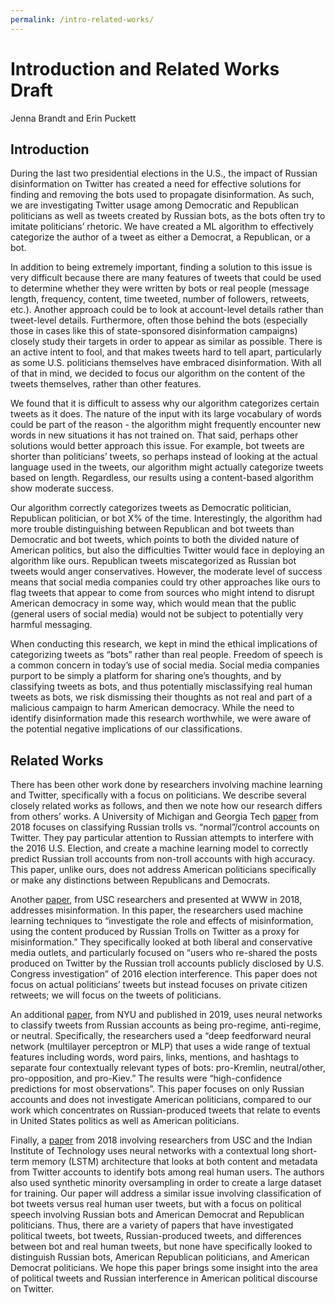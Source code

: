 ```yaml
---
permalink: /intro-related-works/
---
```


# Introduction and Related Works Draft
Jenna Brandt and Erin Puckett

## Introduction
During the last two presidential elections in the U.S., the impact of Russian disinformation on Twitter has created a need for effective solutions for finding and removing the bots used to propagate disinformation. As such, we are investigating Twitter usage among Democratic and Republican politicians as well as tweets created by Russian bots, as the bots often try to imitate politicians’ rhetoric. We have created a ML algorithm to effectively categorize the author of a tweet as either a Democrat, a Republican, or a bot. 

In addition to being extremely important, finding a solution to this issue is very difficult because there are many features of tweets that could be used to determine whether they were written by bots or real people (message length, frequency, content, time tweeted, number of followers, retweets, etc.). Another approach could be to look at account-level details rather than tweet-level details. Furthermore, often those behind the bots (especially those in cases like this of state-sponsored disinformation campaigns) closely study their targets in order to appear as similar as possible. There is an active intent to fool, and that makes tweets hard to tell apart, particularly as some U.S. politicians themselves have embraced disinformation. With all of that in mind, we decided to focus our algorithm on the content of the tweets themselves, rather than other features. 

We found that it is difficult to assess why our algorithm categorizes certain tweets as it does. The nature of the input with its large vocabulary of words could be part of the reason - the algorithm might frequently encounter new words in new situations it has not trained on. That said, perhaps other solutions would better approach this issue. For example, bot tweets are shorter than politicians’ tweets, so perhaps instead of looking at the actual language used in the tweets, our algorithm might actually categorize tweets based on length. Regardless, our results using a content-based algorithm show moderate success. 

Our algorithm correctly categorizes tweets as Democratic politician, Republican politician, or bot X% of the time. Interestingly, the algorithm had more trouble distinguishing between Republican and bot tweets than Democratic and bot tweets, which points to both the divided nature of American politics, but also the difficulties Twitter would face in deploying an algorithm like ours. Republican tweets miscategorized as Russian bot tweets would anger conservatives. However, the moderate level of success means that social media companies could try other approaches like ours to flag tweets that appear to come from sources who might intend to disrupt American democracy in some way, which would mean that the public (general users of social media) would not be subject to potentially very harmful messaging. 

When conducting this research, we kept in mind the ethical implications of categorizing tweets as “bots” rather than real people. Freedom of speech is a common concern in today’s use of social media. Social media companies purport to be simply a platform for sharing one’s thoughts, and by classifying tweets as bots, and thus potentially misclassifying real human tweets as bots, we risk dismissing their thoughts as not real and part of a malicious campaign to harm American democracy. While the need to identify disinformation made this research worthwhile, we were aware of the potential negative implications of our classifications. 


## Related Works
There has been other work done by researchers involving machine learning and Twitter, specifically with a focus on politicians. We describe several closely related works as follows, and then we note how our research differs from others’ works. A University of Michigan and Georgia Tech [paper](https://arxiv.org/pdf/1901.11162.pdf) from 2018 focuses on classifying Russian trolls vs. “normal”/control accounts on Twitter. They pay particular attention to Russian attempts to interfere with the 2016 U.S. Election, and create a machine learning model to correctly predict Russian troll accounts from non-troll accounts with high accuracy. This paper, unlike ours, does not address American politicians specifically or make any distinctions between Republicans and Democrats.

Another [paper](https://arxiv.org/pdf/1802.04291.pdf), from USC researchers and presented at WWW in 2018, addresses misinformation. In this paper, the researchers used machine learning techniques to “investigate the role and effects of misinformation, using the content produced by Russian Trolls on Twitter as a proxy for misinformation.” They specifically looked at both liberal and conservative media outlets, and particularly focused on “users who re-shared the posts produced on Twitter by the Russian troll accounts publicly disclosed by U.S. Congress investigation” of 2016 election interference. This paper does not focus on actual politicians’ tweets but instead focuses on private citizen retweets; we will focus on the tweets of politicians.

An additional [paper](https://journals.sagepub.com/doi/pdf/10.1177/2158244019827715), from NYU and published in 2019, uses neural networks to classify tweets from Russian accounts as being pro-regime, anti-regime, or neutral. Specifically, the researchers used a “deep feedforward neural network (multilayer perceptron or MLP) that uses a wide range of textual features including words, word pairs, links, mentions, and hashtags to separate four contextually relevant types of bots: pro-Kremlin, neutral/other, pro-opposition, and pro-Kiev.” The results were “high-confidence predictions for most observations”. This paper focuses on only Russian accounts and does not investigate American politicians, compared to our work which concentrates on Russian-produced tweets that relate to events in United States politics as well as American politicians.

Finally, a [paper](https://arxiv.org/pdf/1802.04289.pdf) from 2018 involving researchers from USC and the Indian Institute of Technology uses neural networks with a contextual long short-term memory (LSTM) architecture that looks at both content and metadata from Twitter accounts to identify bots among real human users. The authors also used synthetic minority oversampling in order to create a large dataset for training. Our paper will address a similar issue involving classification of bot tweets versus real human user tweets, but with a focus on political speech involving Russian bots and American Democrat and Republican politicians. Thus, there are a variety of papers that have investigated political tweets, bot tweets, Russian-produced tweets, and differences between bot and real human tweets, but none have specifically looked to distinguish Russian bots, American Republican politicians, and American Democrat politicians. We hope this paper brings some insight into the area of political tweets and Russian interference in American political discourse on Twitter.

